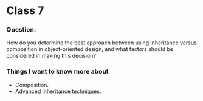# Class 7

### Question: 
How do you determine the best approach between using inheritance versus composition in object-oriented design, and what factors should be considered in making this decision?

### Things I want to know more about
* Composition.
* Advanced inheritance techniques.
